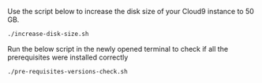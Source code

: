 
Use the script below to increase the disk size of your Cloud9 instance to 50 GB. 

```bash
./increase-disk-size.sh
```

Run the below script in the newly opened terminal to check if all the prerequisites were installed correctly

```bash
./pre-requisites-versions-check.sh
```
